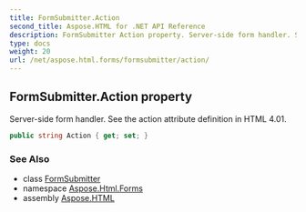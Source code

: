 ```yaml
---
title: FormSubmitter.Action
second_title: Aspose.HTML for .NET API Reference
description: FormSubmitter Action property. Server-side form handler. See the action attribute definition in HTML 4.01
type: docs
weight: 20
url: /net/aspose.html.forms/formsubmitter/action/
---
```

## FormSubmitter.Action property

Server-side form handler. See the action attribute definition in HTML 4.01.

```csharp
public string Action { get; set; }
```

### See Also

* class [FormSubmitter](../)
* namespace [Aspose.Html.Forms](../../../aspose.html.forms/)
* assembly [Aspose.HTML](../../../)
